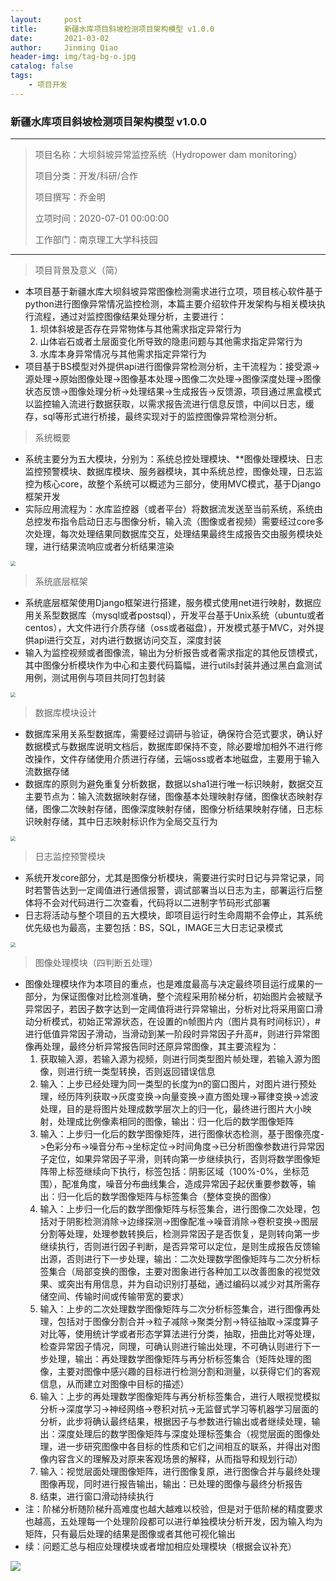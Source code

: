 ```yaml
---
layout:     post
title:      新疆水库项目斜坡检测项目架构模型 v1.0.0
date:       2021-03-02
author:     Jinming Qiao
header-img: img/tag-bg-o.jpg
catalog: false
tags:
    - 项目开发
---
```


### 新疆水库项目斜坡检测项目架构模型 v1.0.0

---

> 项目名称：大坝斜坡异常监控系统（Hydropower dam monitoring）
>
> 项目分类：开发/科研/合作
>
> 项目撰写：乔金明
>
> 立项时间：2020-07-01 00:00:00
>
> 工作部门：南京理工大学科技园

---



> 项目背景及意义（简）

- 本项目基于新疆水库大坝斜坡异常图像检测需求进行立项，项目核心软件基于python进行图像异常情况监控检测，本篇主要介绍软件开发架构与相关模块执行流程，通过对监控图像结果处理分析，主要进行：
  1. 坝体斜坡是否存在异常物体与其他需求指定异常行为
  2. 山体岩石或者土层面变化所导致的隐患问题与其他需求指定异常行为
  3. 水库本身异常情况与其他需求指定异常行为
- 项目基于BS模型对外提供api进行图像异常检测分析，主干流程为：接受源->源处理->原始图像处理->图像基本处理->图像二次处理->图像深度处理->图像状态反馈->图像处理分析->处理结果->生成报告->反馈源，项目通过黑盒模式以监控输入流进行数据获取，以需求报告流进行信息反馈，中间以日志，缓存，sql等形式进行桥接，最终实现对于的监控图像异常检测分析。



> 系统概要

- 系统主要分为五大模块，分别为：系统总控处理模块、**图像处理模块、日志监控预警模块、数据库模块、服务器模块，其中系统总控，图像处理，日志监控为核心core，故整个系统可以概述为三部分，使用MVC模式，基于Django框架开发
- 实际应用流程为：水库监控器（或者平台）将数据流发送至当前系统，系统由总控发布指令启动日志与图像分析，输入流（图像或者视频）需要经过core多次处理，每次处理结果同数据库交互，处理结果最终生成报告交由服务模块处理，进行结果流响应或者分析结果渲染

<img src="https://qiaojinming.github.io/pic/005_水坝斜坡异常图像检测项目_总体项目流程图.png" style="zoom:50%;" />



> 系统底层框架

- 系统底层框架使用Django框架进行搭建，服务模式使用net进行映射，数据应用关系型数据库（mysql或者postsql），开发平台基于Unix系统（ubuntu或者centos），大文件进行介质存储（oss或者磁盘），开发模式基于MVC，对外提供api进行交互，对内进行数据访问交互，深度封装
- 输入为监控视频或者图像流，输出为分析报告或者需求指定的其他反馈模式，其中图像分析模块作为中心和主要代码篇幅，进行utils封装并通过黑白盒测试用例，测试用例与项目共同打包封装

<img src="https://qiaojinming.github.io/pic/002_水坝斜坡异常图像检测项目_项目BS流程图.png" style="zoom:50%;" />



> 数据库模块设计

- 数据库采用关系型数据库，需要经过调研与验证，确保符合范式要求，确认好数据模式与数据库说明文档后，数据库即保持不变，除必要增加相外不进行修改操作，文件存储使用介质进行存储，云端oss或者本地磁盘，主要用于输入流数据存储
- 数据库的原则为避免重复分析数据，数据以sha1进行唯一标识映射，数据交互主要节点为：输入流数据映射存储，图像基本处理映射存储，图像状态映射存储，图像二次映射存储，图像深度映射存储，图像分析结果映射存储，日志标识映射存储，其中日志映射标识作为全局交互行为

<img src="https://qiaojinming.github.io/pic/003_水坝斜坡异常图像检测项目_数据库流程.png" style="zoom:50%;" />



> 日志监控预警模块

- 系统开发core部分，尤其是图像分析模块，需要进行实时日记与异常记录，同时若警告达到一定阈值进行通信报警，调试部署当以日志为主，部署运行后整体将不会对代码进行二次查看，代码将以二进制字节码形式部署
- 日志将活动与整个项目的五大模块，即项目运行时生命周期不会停止，其系统优先级也为最高，主要包括：BS，SQL，IMAGE三大日志记录模式

<img src="https://qiaojinming.github.io/pic/004_水坝斜坡异常图像检测项目_边坡检测日志系统.png" style="zoom:50%;" />



> 图像处理模块（四判断五处理）

- 图像处理模块作为本项目的重点，也是难度最高与决定最终项目运行成果的一部分，为保证图像对比检测准确，整个流程采用阶梯分析，初始图片会被赋予异常因子，若因子数字达到一定阈值将进行异常输出，分析对比将采用窗口滑动分析模式，初始正常源状态，在设置的n帧图片内（图片具有时间标识），#进行低值异常因子滑动，当滑动到某一阶段时异常因子升高#，则进行异常图像再处理，最终分析异常报告同时还原异常图像，其主要流程为：
  1. 获取输入源，若输入源为视频，则进行同类型图片帧处理，若输入源为图像，则进行统一类型转换，否则返回错误信息
  2. 输入：上步已经处理为同一类型的长度为n的窗口图片，对图片进行预处理，经历阵列获取->灰度变换->向量变换->直方图处理->幂律变换->滤波处理，目的是将图片处理成数学层次上的归一化，最终进行图片大小映射，处理成比例像素相同的图像，输出：归一化后的数学图像矩阵
  3. 输入：上步归一化后的数学图像矩阵，进行图像状态检测，基于图像亮度->色彩分布->噪音分布->坐标定位->时间角度->已分析图像参数进行异常因子定位，如果异常因子平滑，则转向第一步继续执行，否则将数学图像矩阵带上标签继续向下执行，标签包括：阴影区域（100%-0%，坐标范围），配准角度，噪音分布曲线集合，造成异常因子起伏重要参数等，输出：归一化后的数学图像矩阵与标签集合（整体变换的图像）
  4. 输入：上步归一化后的数学图像矩阵与标签集合，进行图像二次处理，包括对于阴影检测消除->边缘探测->图像配准->噪音消除->卷积变换->图层分割等处理，处理参数转换后，检测异常因子是否恢复，是则转向第一步继续执行，否则进行因子判断，是否异常可以定位，是则生成报告反馈输出源，否则进行下一步处理，输出：二次处理数学图像矩阵与二次分析标签集合（局部变换的图像，主要对图象进行各种加工以改善图象的视觉效果、或突出有用信息，并为自动识别打基础，通过编码以减少对其所需存储空间、传输时间或传输带宽的要求）
  5. 输入：上步的二次处理数学图像矩阵与二次分析标签集合，进行图像再处理，包括对于图像分割合并->粒子减除->聚类分割->特征抽取->深度算子对比等，使用统计学或者形态学算法进行分类，抽取，扭曲比对等处理，检查异常因子情况，同理，可确认则进行输出处理，不可确认则进行下一步处理，输出：再处理数学图像矩阵与再分析标签集合（矩阵处理的图像，主要对图像中感兴趣的目标进行检测分割和测量，以获得它们的客观信息，从而建立对图像中目标的描述）
  6. 输入：上步的再处理数学图像矩阵与再分析标签集合，进行人眼视觉模拟分析->深度学习->神经网络->卷积对抗->无监督式学习等机器学习层面的分析，此步将确认最终结果，根据因子与参数进行输出或者继续处理，输出：深度处理后的数学图像矩阵与深度处理标签集合（视觉层面的图像处理，进一步研究图像中各目标的性质和它们之间相互的联系，并得出对图像内容含义的理解及对原来客观场景的解释，从而指导和规划行动）
  7. 输入：视觉层面处理图像矩阵，进行图像复原，进行图像合并与最终处理图像再现，同时进行报告输出，输出：已处理的图像与最终分析报告
  8. 结束，进行窗口滑动持续执行
- 注：阶梯分析随阶梯升高难度也越大越难以校验，但是对于低阶梯的精度要求也越高，五处理每一个处理阶段都可以进行单独模块分析开发，因为输入均为矩阵，只有最后处理的结果是图像或者其他可视化输出
- 续：问题汇总与相应处理模块或者增加相应处理模块（根据会议补充）

<img src="https://qiaojinming.github.io/pic/001_水坝斜坡异常图像检测项目_图像分析流程图.png" style="zoom:100%;" />

